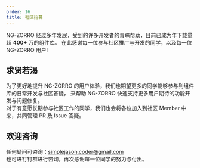 ```yaml
---
order: 16
title: 社区招募
---
```


NG-ZORRO 经过多年发展，受到的许多开发者的青睐帮助，目前已成为年下载量超 **400+** 万的组件库。
在此感谢每一位参与社区推广与开发的同学，以及每一位 NG-ZORRO 用户!

## 求贤若渴

为了更好地提升 NG-ZORRO 的用户体验，我们也期望更多的同学能够参与到组件库的日常开发与社区答疑，
来帮助 NG-ZORRO 快速支持更多用户期待的功能开发与问题修复。
<br>
对于有意愿长期参与社区工作的同学，我们也会将各位加入到社区 Member 中来，共同管理 PR 及 Issue 答疑。

## 欢迎咨询

任何疑问可咨询：[simplejason.coder@gmail.com](mailto:simplejason.coder@gmail.com)
<br>
也可进钉钉群进行咨询，再次感谢每一位同学的努力与付出。
